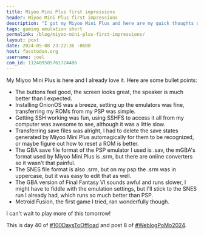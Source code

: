 ```yaml
---
title: Miyoo Mini Plus first impressions
header: Miyoo Mini Plus first impressions
description: "I got my Miyoo Mini Plus and here are my quick thoughts on it. TL;DR: I love it"
tags: gaming emulation short
permalink: /blog/miyoo-mini-plus-first-impressions/
layout: post
date: 2024-05-08 23:22:36 -0600
host: fosstodon.org
username: joel
com_id: 112409505761724406
---
```


My Miyoo Mini Plus is here and I already love it. Here are some bullet points:

- The buttons feel good, the screen looks great, the speaker is much better than I expected.
- Installing OnionOS was a breeze, setting up the emulators was fine, transferring my ROMs from my PSP was simple.
- Getting SSH working was fun, using SSHFS to access it all from my computer was awesome to see, although it was a little slow.
- Transferring save files was alright, I had to delete the save states generated by Miyoo Mini Plus automagically for them to be recognized, or maybe figure out how to reset a ROM is better.
- The GBA save file format of the PSP emulator I used is .sav, the mGBA's format used by Miyoo Mini Plus is .srm, but there are online converters so it wasn't that painful.
- The SNES file format is also .srm, but on my psp the .srm was in uppercase, but it was easy to edit that as well.
- The GBA version of Final Fantasy VI sounds awful and runs slower, I might have to fiddle with the emulation settings, but I'll stick to the SNES run I already had, which runs so much better than PSP.
- Metroid Fusion, the first game I tried, ran wonderfully though.

I can't wait to play more of this tomorrow!

This is day 40 of [#100DaysToOffload](https://100daystooffload.com) and post 8 of [#WeblogPoMo2024](https://weblog.anniegreens.lol/weblog-posting-month-2024).
